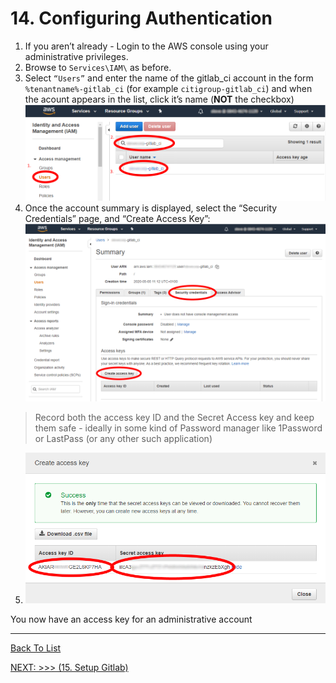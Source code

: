 # 14. Configuring Authentication

1. If you aren’t already - Login to the AWS console using your administrative privileges.
2. Browse to `Services\IAM\`  as before.
3. Select `“Users”` and enter the name of the gitlab_ci account  in the form `%tenantname%-gitlab_ci` (for example `citigroup-gitlab_ci`) and when the acount appears in the list, click it’s name (**NOT** the checkbox)
  ![Adding users to a group](./d100.assets/1431.png)
4. Once the account summary is displayed, select the “Security Credentials” page, and “Create Access Key”:
  ![Adding users to a group](./d100.assets/1441.png)

  > Record both the access key ID and the Secret Access key and keep them safe - ideally in some kind of Password manager like 1Password or LastPass (or any other such application)
  
5. ![Adding users to a group](./d100.assets/1444.png)

You now have an access key for an administrative account

---

[Back To List](./d100.building.md)

[NEXT: >>>    (15. Setup Gitlab)](./d115.setup-gitlab.md)

